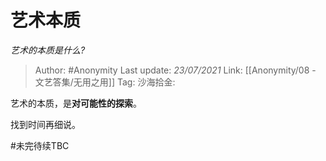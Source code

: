 # 艺术本质
*艺术的本质是什么?*

> Author: #Anonymity
> Last update: *23/07/2021*
> Link: [[Anonymity/08 - 文艺答集/无用之用]]
> Tag:
> 沙海拾金:

艺术的本质，是**对可能性的探索**。

找到时间再细说。

#未完待续TBC
